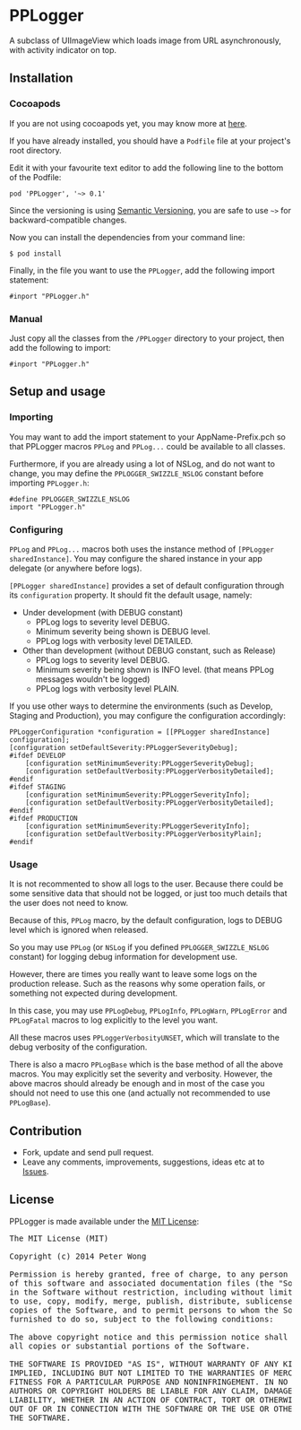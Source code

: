 PPLogger
========

A subclass of UIImageView which loads image from URL asynchronously, with activity indicator on top.

Installation
------------

### Cocoapods

If you are not using cocoapods yet, you may know more at [here](http://cocoapods.org).

If you have already installed, you should have a `Podfile` file at your project's root directory.

Edit it with your favourite text editor to add the following line to the bottom of the Podfile:

    pod 'PPLogger', '~> 0.1'

Since the versioning is using [Semantic Versioning](http://semver.org), you are safe to use `~>` for backward-compatible changes.

Now you can install the dependencies from your command line:

    $ pod install

Finally, in the file you want to use the `PPLogger`, add the following import statement:

    #inport "PPLogger.h"

### Manual

Just copy all the classes from the `/PPLogger` directory to your project, then add the following to import:

    #inport "PPLogger.h"
    
Setup and usage
---------------

### Importing

You may want to add the import statement to your AppName-Prefix.pch so that PPLogger macros `PPLog` and `PPLog...` could be available to all classes.

Furthermore, if you are already using a lot of NSLog, and do not want to change, you may define the `PPLOGGER_SWIZZLE_NSLOG` constant before importing `PPLogger.h`:

    #define PPLOGGER_SWIZZLE_NSLOG
    import "PPLogger.h"

### Configuring

`PPLog` and `PPLog...` macros both uses the instance method of `[PPLogger sharedInstance]`. You may configure the shared instance in your app delegate (or anywhere before logs).

`[PPLogger sharedInstance]` provides a set of default configuration through its `configuration` property. It should fit the default usage, namely:

- Under development (with DEBUG constant)
    - PPLog logs to severity level DEBUG.
    - Minimum severity being shown is DEBUG level.
    - PPLog logs with verbosity level DETAILED.
- Other than development (without DEBUG constant, such as Release)
    - PPLog logs to severity level DEBUG.
    - Minimum severity being shown is INFO level. (that means PPLog messages wouldn't be logged)
    - PPLog logs with verbosity level PLAIN.

If you use other ways to determine the environments (such as Develop, Staging and Production), you may configure the configuration accordingly:

    PPLoggerConfiguration *configuration = [[PPLogger sharedInstance] configuration];
    [configuration setDefaultSeverity:PPLoggerSeverityDebug];
    #ifdef DEVELOP
        [configuration setMinimumSeverity:PPLoggerSeverityDebug];
        [configuration setDefaultVerbosity:PPLoggerVerbosityDetailed];
    #endif
    #ifdef STAGING
        [configuration setMinimumSeverity:PPLoggerSeverityInfo];
        [configuration setDefaultVerbosity:PPLoggerVerbosityDetailed];
    #endif
    #ifdef PRODUCTION
        [configuration setMinimumSeverity:PPLoggerSeverityInfo];
        [configuration setDefaultVerbosity:PPLoggerVerbosityPlain];
    #endif
    
### Usage

It is not recommented to show all logs to the user. Because there could be some sensitive data that should not be logged, or just too much details that the user does not need to know.

Because of this, `PPLog` macro, by the default configuration, logs to DEBUG level which is ignored when released.

So you may use `PPLog` (or `NSLog` if you defined `PPLOGGER_SWIZZLE_NSLOG` constant) for logging debug information for development use.

However, there are times you really want to leave some logs on the production release. Such as the reasons why some operation fails, or something not expected during development.

In this case, you may use `PPLogDebug`, `PPLogInfo`, `PPLogWarn`, `PPLogError` and `PPLogFatal` macros to log explicitly to the level you want.

All these macros uses `PPLoggerVerbosityUNSET`, which will translate to the debug verbosity of the configuration.

There is also a macro `PPLogBase` which is the base method of all the above macros. You may explicitly set the severity and verbosity. However, the above macros should already be enough and in most of the case you should not need to use this one (and actually not recommended to use `PPLogBase`).

Contribution
------------

- Fork, update and send pull request.
- Leave any comments, improvements, suggestions, ideas etc at to [Issues](https://github.com/peterwongpp/PPAsyncImageView/issues).

License
-------

PPLogger is made available under the [MIT License](http://opensource.org/licenses/MIT):

<pre>
The MIT License (MIT)

Copyright (c) 2014 Peter Wong

Permission is hereby granted, free of charge, to any person obtaining a copy
of this software and associated documentation files (the "Software"), to deal
in the Software without restriction, including without limitation the rights
to use, copy, modify, merge, publish, distribute, sublicense, and/or sell
copies of the Software, and to permit persons to whom the Software is
furnished to do so, subject to the following conditions:

The above copyright notice and this permission notice shall be included in
all copies or substantial portions of the Software.

THE SOFTWARE IS PROVIDED "AS IS", WITHOUT WARRANTY OF ANY KIND, EXPRESS OR
IMPLIED, INCLUDING BUT NOT LIMITED TO THE WARRANTIES OF MERCHANTABILITY,
FITNESS FOR A PARTICULAR PURPOSE AND NONINFRINGEMENT. IN NO EVENT SHALL THE
AUTHORS OR COPYRIGHT HOLDERS BE LIABLE FOR ANY CLAIM, DAMAGES OR OTHER
LIABILITY, WHETHER IN AN ACTION OF CONTRACT, TORT OR OTHERWISE, ARISING FROM,
OUT OF OR IN CONNECTION WITH THE SOFTWARE OR THE USE OR OTHER DEALINGS IN
THE SOFTWARE.
</pre>